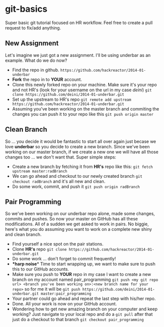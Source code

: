 git-basics
==========

Super basic git tutorial focused on HR workflow. Feel free to create a pull request to fix/add anything.


New Assignment
--------------
Let's imagine we just got a new assignment. I'll be using underbar as an example. What do we do now?
- Find the repo in github. ```https://github.com/hackreactor/2014-01-underbar```
- **Fork** the repo in to **YOUR** account.
- Clone this newly forked repo on your machine. Make sure it's your repo and not HR's (look for your username on the url in my case *deini*) ```git clone https://github.com/deini/2014-01-underbar.git```
- Set up the upstream to HR's repo ```git remote add upstream https://github.com/hackreactor/2014-01-underbar.git```
- Assuming you've been working on the master branch and commiting the changes you can push it to your repo like this ```git push origin master```

Clean Branch
--------------
So ... you decide it would be fantastic to start all over again just becase we love **underbar** so you decide to create a new branch. Since we've been working on our master branch, if we create a new one we will have all those changes too ... we don't want that. Super simple steps:
- Create a new branch by fetching it from **HR's** repo like this: ```git fetch upstream master:radBranch```
- We can go ahead and checkout to our newly created branch ```git checkout radBranch``` and it's all new and clean.
- Do some work, commit, and push it ```git push origin radBranch```


Pair Programming
--------------
So we've been working on our underbar repo alone, made some changes, commits and pushes. So now your master on GitHub has all these modifications. All of a sudden we get asked to work in pairs. No biggie, here's what you do assuming you want to work on a complete new shiny and clean branch.
- Find yourself a nice spot on the pair stations.
- Clone **HR's** repo ```git clone https://github.com/hackreactor/2014-01-underbar.git```
- Do some work ... don't forget to commit frequently!
- **\*harp noise*** Time to start wrapping up, we want to make sure to push this to our GitHub accounts.
- Make sure you push to **YOUR** repo in my case I want to create a new branch on my account named pair_programming ```git push <my git repo url> <branch you've been working on>:<new branch name for your repo>``` so for me it will be ```git push https://github.com/deini/2014-01-underbar.git master:pair_programming``` 
- Your partner could go ahead and repeat the last step with his/her repo.
- Done. All your work is now on your GitHub account.
- Wondering how to get new amazing branch on your computer and keep working? Just navigate to your local repo and do a ```git pull``` after that just do a checkout to that branch ```git checkout pair_programming```

